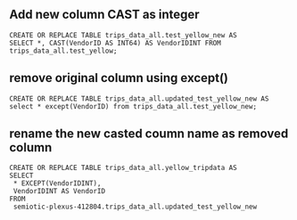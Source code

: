 ## Add new column CAST as integer
```
CREATE OR REPLACE TABLE trips_data_all.test_yellow_new AS
SELECT *, CAST(VendorID AS INT64) AS VendorIDINT FROM trips_data_all.test_yellow;
```
## remove original column using except()
```
CREATE OR REPLACE TABLE trips_data_all.updated_test_yellow_new AS
select * except(VendorID) from trips_data_all.test_yellow_new; 
```
## rename the new casted coumn name as removed column
```
CREATE OR REPLACE TABLE trips_data_all.yellow_tripdata AS
SELECT
 * EXCEPT(VendorIDINT),
 VendorIDINT AS VendorID
FROM
 semiotic-plexus-412804.trips_data_all.updated_test_yellow_new
```
